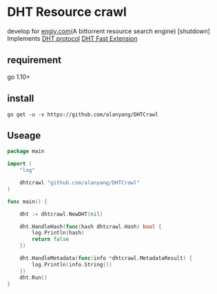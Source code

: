 # DHT Resource crawl

develop for [engiy.com](http://engiy.com)(A bittorrent resource search engine) [shutdown]
Implements [DHT protocol](http://www.bittorrent.org/beps/bep_0005.html)
[DHT Fast Extension](http://www.bittorrent.org/beps/bep_0006.html)

## requirement
go 1.10+


## install
```
go get -u -v https://github.com/alanyang/DHTCrawl
```


## Useage
```go
package main

import (
	"log"

	dhtcrawl "github.com/alanyang/DHTCrawl"
)

func main() {

	dht := dhtcrawl.NewDHT(nil)

	dht.HandleHash(func(hash dhtcrawl.Hash) bool {
		log.Println(hash)
		return false
	})

	dht.HandleMetadata(func(info *dhtcrawl.MetadataResult) {
		log.Println(info.String())
	})
	dht.Run()
}
```


